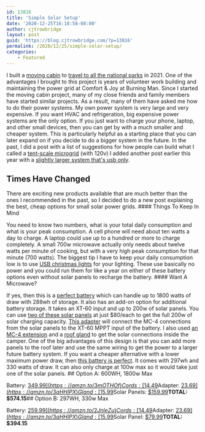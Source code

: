 ```yaml
---
id: 13816
title: 'Simple Solar Setup'
date: '2020-12-25T16:18:58-08:00'
author: cjtrowbridge
layout: post
guid: 'https://blog.cjtrowbridge.com/?p=13816'
permalink: /2020/12/25/simple-solar-setup/
categories:
    - Featured
---
```


I built a [moving cabin](https://blog.cjtrowbridge.com/2020/09/24/building-a-travel-trailer/) to [travel to all the national parks](https://blog.cjtrowbridge.com/2020/07/16/on-the-road/) in 2021. One of the advantages I brought to this project is years of volunteer work building and maintaining the power grid at Comfort &amp; Joy at Burning Man. Since I started the moving cabin project, many of my close friends and family members have started similar projects. As a result, many of them have asked me how to do their power systems. My own power system is very large and very expensive. If you want HVAC and refrigeration, big expensive power systems are the only option. If you just want to charge your phone, laptop, and other small devices, then you can get by with a much smaller and cheaper system. This is particularly helpful as a starting place that you can later expand on if you decide to do a bigger system in the future. In the past, I did a post with a list of suggestions for how people can build what I called a [tent-scale microgrid](https://blog.cjtrowbridge.com/2018/08/17/how-to-build-a-microgrid/) (with 120v) I added another post earlier this year with a [slightly larger system that's usb only](https://blog.cjtrowbridge.com/2020/08/22/simple-solar-lighting-and-charging/).

## Times Have Changed

There are exciting new products available that are much better than the ones I recommended in the past, so I decided to do a new post explaining the best, cheap options for small solar power grids. #### Things To Keep In Mind

You need to know two numbers, what is your total daily consumption and what is your peak consumption. A cell phone will need about ten watts a day to charge. A laptop could use up to a hundred or more to charge completely. A small 700w microwave actually only needs about twelve watts per minute of cooking, but with a very high peak consumption for that minute (700 watts). The biggest tip I have to keep your daily consumption low is to use [USB christmas lights](https://amzn.to/37MwAPW) for your lighting. These use basically no power and you could run them for like a year on either of these battery options even without solar panels to recharge the battery. #### Want A Microwave?

If yes, then this is a [perfect battery](https://amzn.to/3mOTHOf) which can handle up to 1800 watts of draw with 288wh of storage. It also has an add-on option for additional battery storage. It takes an XT-60 input and up to 200w of solar panels. You can use [two of these solar panels](https://amzn.to/34LclQN) at just $80/each to get the full 200w of solar charging capacity. [This adapter](https://amzn.to/3aHHIPX) will connect the MC-4 connections from the solar panels to the XT-60 MPPT input of the battery. I also used [an MC-4 extension](https://amzn.to/3ppeWaW) and a [roof gland](https://amzn.to/3nR8yZV) to get the solar connections inside the camper. One of the big advantages of this design is that you can add more panels to the roof later and use the same wiring to get the power to a larger future battery system. If you want a cheaper alternative with a lower maximum power draw, then [this battery is perfect](https://amzn.to/2KZISvl). It comes with 297wh and 330 watts of draw. It can also only charge at 100w max so it would take just one of the solar panels. ## Option A: 600WH, 1800w Max

Battery: [$349.99](https://amzn.to/3mOTHOf)Cords: [$14.49](https://amzn.to/3ppeWaW)Adapter: [$23.69](https://amzn.to/3aHHIPX)Gland: [$15.99](https://amzn.to/34Mev2y)Solar Panels: [$159.99](https://amzn.to/3hj19zR)**TOTAL: $574.15**## Option B: 297WH, 330w Max

Battery: [$259.99](https://amzn.to/2JnleZu)Cords: [$14.49](https://amzn.to/3ppeWaW)Adapter: [$23.69](https://amzn.to/3aHHIPX)Gland: [$15.99](https://amzn.to/34Mev2y)Solar Panel: [$79.99](https://amzn.to/3nPrk3V)**TOTAL: $394.15**